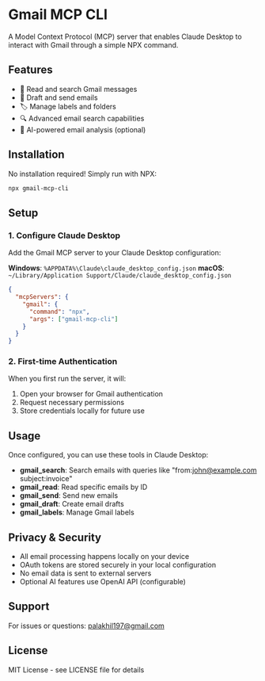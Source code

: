 # Gmail MCP CLI

A Model Context Protocol (MCP) server that enables Claude Desktop to interact with Gmail through a simple NPX command.

## Features

- 📧 Read and search Gmail messages
- 📝 Draft and send emails
- 🏷️ Manage labels and folders
- 🔍 Advanced email search capabilities
- 🤖 AI-powered email analysis (optional)

## Installation

No installation required! Simply run with NPX:

```bash
npx gmail-mcp-cli
```

## Setup

### 1. Configure Claude Desktop

Add the Gmail MCP server to your Claude Desktop configuration:

**Windows**: `%APPDATA%\Claude\claude_desktop_config.json`
**macOS**: `~/Library/Application Support/Claude/claude_desktop_config.json`

```json
{
  "mcpServers": {
    "gmail": {
      "command": "npx",
      "args": ["gmail-mcp-cli"]
    }
  }
}
```

### 2. First-time Authentication

When you first run the server, it will:
1. Open your browser for Gmail authentication
2. Request necessary permissions
3. Store credentials locally for future use

## Usage

Once configured, you can use these tools in Claude Desktop:

- **gmail_search**: Search emails with queries like "from:john@example.com subject:invoice"
- **gmail_read**: Read specific emails by ID
- **gmail_send**: Send new emails
- **gmail_draft**: Create email drafts
- **gmail_labels**: Manage Gmail labels

## Privacy & Security

- All email processing happens locally on your device
- OAuth tokens are stored securely in your local configuration
- No email data is sent to external servers
- Optional AI features use OpenAI API (configurable)

## Support

For issues or questions: palakhil197@gmail.com

## License

MIT License - see LICENSE file for details
